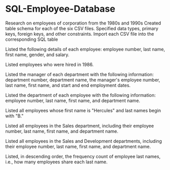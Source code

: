 # SQL-Employee-Database
Research on employees of corporation from the 1980s and 1990s
Created table schema for each of the six CSV files. Specified data types, primary keys, foreign keys, and other constraints.
Import each CSV file into the corresponding SQL table

Listed the following details of each employee: employee number, last name, first name, gender, and salary.


Listed employees who were hired in 1986.


Listed the manager of each department with the following information: department number, department name, the manager's employee number, last name, first name, and start and end employment dates.


Listed the department of each employee with the following information: employee number, last name, first name, and department name.


Listed all employees whose first name is "Hercules" and last names begin with "B."


Listed all employees in the Sales department, including their employee number, last name, first name, and department name.


Listed all employees in the Sales and Development departments, including their employee number, last name, first name, and department name.


Listed, in descending order, the frequency count of employee last names, i.e., how many employees share each last name.

